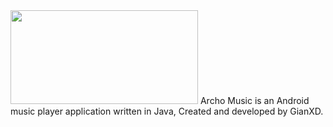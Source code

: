 <img src="https://cdn.discordapp.com/attachments/803677887496060999/826646596430725160/ar_music_github_logo.png" width="300" height="150"/>
Archo Music is an Android music player application written in Java, Created and developed by GianXD.
